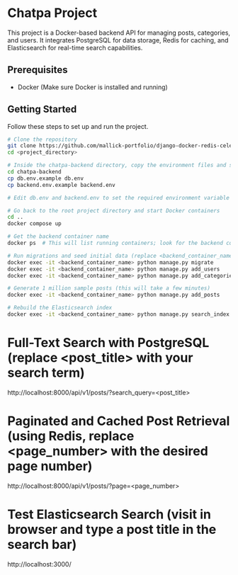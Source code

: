 # Chatpa Project

This project is a Docker-based backend API for managing posts, categories, and users. It integrates PostgreSQL for data storage, Redis for caching, and Elasticsearch for real-time search capabilities.

## Prerequisites

- Docker (Make sure Docker is installed and running)

## Getting Started

Follow these steps to set up and run the project.

```bash
# Clone the repository
git clone https://github.com/mallick-portfolio/django-docker-redis-celery-elasticsearch.git
cd <project_directory>

# Inside the chatpa-backend directory, copy the environment files and set values
cd chatpa-backend
cp db.env.example db.env
cp backend.env.example backend.env

# Edit db.env and backend.env to set the required environment variable values

# Go back to the root project directory and start Docker containers
cd ..
docker compose up

# Get the backend container name
docker ps  # This will list running containers; look for the backend container's name

# Run migrations and seed initial data (replace <backend_container_name> with the backend container name)
docker exec -it <backend_container_name> python manage.py migrate
docker exec -it <backend_container_name> python manage.py add_users
docker exec -it <backend_container_name> python manage.py add_categories

# Generate 1 million sample posts (this will take a few minutes)
docker exec -it <backend_container_name> python manage.py add_posts

# Rebuild the Elasticsearch index
docker exec -it <backend_container_name> python manage.py search_index --rebuild

```
# Full-Text Search with PostgreSQL (replace <post_title> with your search term)
http://localhost:8000/api/v1/posts/?search_query=<post_title>

# Paginated and Cached Post Retrieval (using Redis, replace <page_number> with the desired page number)
http://localhost:8000/api/v1/posts/?page=<page_number>

# Test Elasticsearch Search (visit in browser and type a post title in the search bar)
http://localhost:3000/
